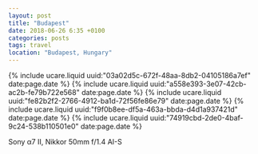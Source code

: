 ```yaml
---
layout: post
title: "Budapest"
date: 2018-06-26 6:35 +0100
categories: posts
tags: travel
location: "Budapest, Hungary"
---
```


{% include ucare.liquid uuid:"03a02d5c-672f-48aa-8db2-04105186a7ef" date:page.date %}
{% include ucare.liquid uuid:"a558e393-3e07-42cb-ac2b-fe79b722e568" date:page.date %}
{% include ucare.liquid uuid:"fe82b2f2-2766-4912-ba1d-72f56fe86e79" date:page.date %}
{% include ucare.liquid uuid:"f9f0b8ee-df5a-463a-bbda-d4d1a937421d" date:page.date %}
{% include ucare.liquid uuid:"74919cbd-2de0-4baf-9c24-538b110501e0" date:page.date %}

Sony α7 II, Nikkor 50mm f/1.4 AI-S
